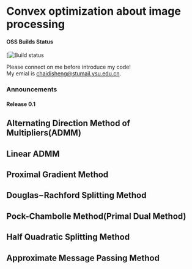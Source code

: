# Convex optimization about image processing  
#### OSS Builds Status
[![Build status](https://github.com/chaidisheng/Convex_Optimization)

Please connect on me before introduce my code!  
My emial is chaidisheng@stumail.ysu.edu.cn.
### Announcements
#### Release 0.1

## Alternating Direction Method of Multipliers(ADMM)

## Linear ADMM

## Proximal Gradient Method

## Douglas−Rachford Splitting Method

## Pock-Chambolle Method(Primal Dual Method)

## Half Quadratic Splitting Method 

## Approximate Message Passing Method

